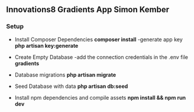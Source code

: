  ## Innovations8 Gradients App  Simon Kember
 
 ### Setup

- Install Composer Dependencies
**composer install**
-generate app key
**php artisan key:generate**
- Create Empty Database
-add the connection credentials in the .env file 
**gradients**
- Database migrations
**php artisan migrate**
- Seed Database with data
**php artisan db:seed**
 
- Install npm dependencies and compile assets
**npm install && npm run dev**



  
